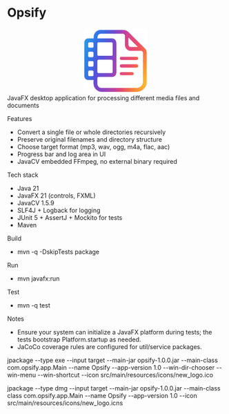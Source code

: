 # Opsify

<div align="center">
    <img src="docs/new_logo.png" alt="Audio Converter Logo" width="150" />
</div>
JavaFX desktop application for processing different media files and documents

Features
- Convert a single file or whole directories recursively
- Preserve original filenames and directory structure
- Choose target format (mp3, wav, ogg, m4a, flac, aac)
- Progress bar and log area in UI
- JavaCV embedded FFmpeg, no external binary required

Tech stack
- Java 21
- JavaFX 21 (controls, FXML)
- JavaCV 1.5.9
- SLF4J + Logback for logging
- JUnit 5 + AssertJ + Mockito for tests
- Maven

Build
- mvn -q -DskipTests package

Run
- mvn javafx:run

Test
- mvn -q test

Notes
- Ensure your system can initialize a JavaFX platform during tests; the tests bootstrap Platform.startup as needed.
- JaCoCo coverage rules are configured for util/service packages.


jpackage --type exe --input target --main-jar opsify-1.0.0.jar --main-class com.opsify.app.Main --name Opsify --app-version 1.0 --win-dir-chooser --win-menu --win-shortcut --icon src/main/resources/icons/new_logo.ico


jpackage --type dmg --input target --main-jar opsify-1.0.0.jar --main-class class com.opsify.app.Main --name Opsify --app-version 1.0 --icon src/main/resources/icons/new_logo.icns